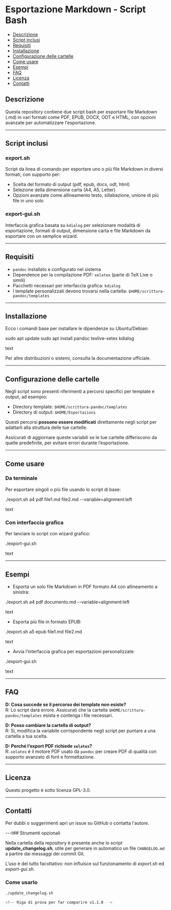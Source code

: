 
# Esportazione Markdown - Script Bash

<!-- TOC -->
- [Descrizione](#descrizione)
- [Script inclusi](#script-inclusi)
- [Requisiti](#requisiti)
- [Installazione](#installazione)
- [Configurazione delle cartelle](#configurazione-delle-cartelle)
- [Come usare](#come-usare)
- [Esempi](#esempi)
- [FAQ](#faq)
- [Licenza](#licenza)
- [Contatti](#contatti)
<!-- TOC -->

## Descrizione

Questa repository contiene due script bash per esportare file Markdown (.md) in vari formati come PDF, EPUB, DOCX, ODT e HTML, con opzioni avanzate per automatizzare l'esportazione.

---

## Script inclusi

### export.sh

Script da linea di comando per esportare uno o più file Markdown in diversi formati, con supporto per:

- Scelta del formato di output (pdf, epub, docx, odt, html)
- Selezione della dimensione carta (A4, A5, Letter)
- Opzioni avanzate come allineamento testo, sillabazione, unione di più file in uno solo

### export-gui.sh

Interfaccia grafica basata su `kdialog` per selezionare modalità di esportazione, formati di output, dimensione carta e file Markdown da esportare con un semplice wizard.

---

## Requisiti

- `pandoc` installato e configurato nel sistema
- Dependence per la compilazione PDF: `xelatex` (parte di TeX Live o simili)
- Pacchetti necessari per interfaccia grafica: `kdialog`
- I template personalizzati devono trovarsi nella cartella: `$HOME/scrittura-pandoc/templates`

---

## Installazione

Ecco i comandi base per installare le dipendenze su Ubuntu/Debian:

sudo apt update
sudo apt install pandoc texlive-xetex kdialog

text

Per altre distribuzioni o sistemi, consulta la documentazione ufficiale.

---

## Configurazione delle cartelle

Negli script sono presenti riferimenti a percorsi specifici per template e output, ad esempio:

- Directory template: `$HOME/scrittura-pandoc/templates`
- Directory di output: `$HOME/Esportazioni`

Questi percorsi **possono essere modificati** direttamente negli script per adattarli alla struttura delle tue cartelle.

Assicurati di aggiornare queste variabili se le tue cartelle differiscono da quelle predefinite, per evitare errori durante l’esportazione.

---

## Come usare

### Da terminale

Per esportare singoli o più file usando lo script di base:

./export.sh a4 pdf file1.md file2.md --variable=alignment:left

text

### Con interfaccia grafica

Per lanciare lo script con wizard grafico:

./export-gui.sh

text

---

## Esempi

- Esporta un solo file Markdown in PDF formato A4 con allineamento a sinistra:

./export.sh a4 pdf documento.md --variable=alignment:left

text

- Esporta più file in formato EPUB:

./export.sh a5 epub file1.md file2.md

text

- Avvia l’interfaccia grafica per esportazioni personalizzate:

./export-gui.sh

text

---

## FAQ

**D: Cosa succede se il percorso dei template non esiste?**  
R: Lo script darà errore. Assicurati che la cartella `$HOME/scrittura-pandoc/templates` esista e contenga i file necessari.

**D: Posso cambiare la cartella di output?**  
R: Sì, modifica la variabile corrispondente negli script per puntare a una cartella a tua scelta.

**D: Perché l’export PDF richiede `xelatex`?**  
R: `xelatex` è il motore PDF usato da `pandoc` per creare PDF di qualità con supporto avanzato di font e formattazione.

---

## Licenza

Questo progetto è sotto licenza GPL-3.0.

---

## Contatti

Per dubbi o suggerimenti apri un issue su GitHub o contatta l'autore.

---t## Strumenti opzionali

Nella cartella della repository è presente anche lo script **update_changelog.sh**, utile per generare in automatico un file `CHANGELOG.md` a partire dai messaggi dei commit Git.

L’uso è del tutto facoltativo: non influisce sul funzionamento di *export.sh* ed *export-gui.sh*.

### Come usarlo
```bash
./update_changelog.sh

<!-- Riga di prova per far comparire v1.1.0 -->



